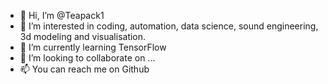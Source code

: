 - 👋 Hi, I’m @Teapack1
- 👀 I’m interested in coding, automation, data science, sound engineering, 3d modeling and visualisation.
- 🌱 I’m currently learning TensorFlow
- 💞️ I’m looking to collaborate on ...
- 📫 You can reach me on Github

<!---
Teapack1/Teapack1 is a ✨ special ✨ repository because its `README.md` (this file) appears on your GitHub profile.
You can click the Preview link to take a look at your changes.
--->
